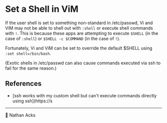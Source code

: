 # Set a Shell in ViM

If the user shell is set to something non-standard in /etc/passwd, Vi and ViM may not be able to shell out with `:shell` or execute shell commands with `!`. This is because these apps are attempting to execute `$SHELL` (in the case of `:shell`) or `$SHELL -c $COMMAND` (in the case of `!`).

Fortunately, Vi and ViM can be set to override the default $SHELL using `:set shell=/bin/bash`.

(Exotic shells in /etc/passwd can also cause commands executed via ssh to fail for the same reason.)

## References

* [ssh works with my custom shell but can't execute commands directly using ssh](https://s

- - - -

👤 Nathan Acks
